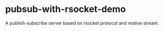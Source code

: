 # pubsub-with-rsocket-demo
 A publish-subscribe server based on rsocket protocol and reative stream.
